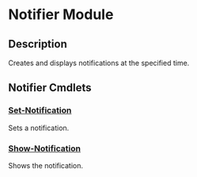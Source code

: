 # Notifier Module

## Description
Creates and displays notifications at the specified time.

[\\]: # (END DESCRIPTION)

## Notifier Cmdlets

### [Set-Notification](Set-Notification.md)
Sets a notification.

### [Show-Notification](Show-Notification.md)
Shows the notification.

[\\]: # (END CMDLETS)

[\\]: # (Generated by PSDocsGenerator)
[\\]: # (https://github.com/akotu235/PSDocsGenerator)
